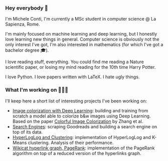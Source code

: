 ### Hey everybody 🤞

I'm Michele Conti, I'm currently a MSc student in computer science @ La Sapienza, Rome.

I'm mainly focused on machine learning and deep learning, but I honestly love learning new things in general. Computer science is obviously not the only interest I've got, I'm also interested in mathematics (for which I've got a bachelor degree 🎓).

I love reading stuff, everything. You could find me reading a Nature scientific paper, or losing my mind reading for the 10th time Harry Potter.

I love Python. I love papers written with LaTeX. I hate ugly things.
### What I'm working on 👨🏻‍💻
I'll keep here a short list of interesting projects I've been working on:

* [Image colorization with Deep Learning](https://github.com/mikcnt/aml-project): building and training from scratch a model able to colorize b&w images using Deep Learning. Based on the paper [Colorful Image Colorization](https://arxiv.org/abs/1603.08511) by Zhang et al.
* [Search Engines](https://github.com/mikcnt/adm-homework-3): scraping Goodreads and building a search engine on top of its data.
* [HyperLogLog and Clustering](https://github.com/mikcnt/adm-homework-4): implementation of HyperLogLog and K-Means clustering. Analysis of their performance.
* [Wikicat hyperlink graph, PageRank](https://github.com/mikcnt/adm-homework-5): implementation of the PageRank algorithm on top of a reduced version of the hyperlinks graph.